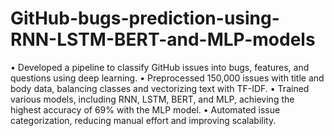 # GitHub-bugs-prediction-using-RNN-LSTM-BERT-and-MLP-models
• Developed a pipeline to classify GitHub issues into bugs, features, and questions using deep learning.
• Preprocessed 150,000 issues with title and body data, balancing classes and vectorizing text with TF-IDF.
• Trained various models, including RNN, LSTM, BERT, and MLP, achieving the highest accuracy of 69% with
the MLP model.
• Automated issue categorization, reducing manual effort and improving scalability.
